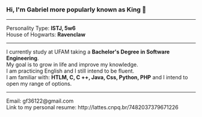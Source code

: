 <h3>Hi, I'm Gabriel more popularly known as King 👋</h3>
<hr>
Personality Type: <b>ISTJ, 5w6</b><br>
House of Hogwarts: <b>Ravenclaw</b>
<hr>
I currently study at UFAM taking a <b>Bachelor's Degree in Software Engineering</b>.<br>
My goal is to grow in life and improve my knowledge.<br>
I am practicing English and I still intend to be fluent.<br>
I am familiar with: <b>HTLM, C, C ++, Java, Css, Python, PHP</b> and I intend to open my range of options.<br>
<hr>
Email: gf36122@gmail.com<br>
Link to my personal resume: http://lattes.cnpq.br/7482037379671226
